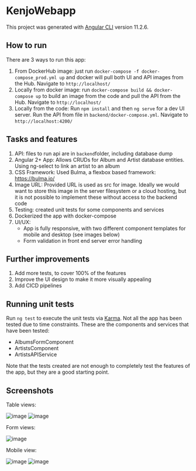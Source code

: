 # KenjoWebapp

This project was generated with [Angular CLI](https://github.com/angular/angular-cli) version 11.2.6.


## How to run

There are 3 ways to run this app:
1. From DockerHub image: just run `docker-compose -f docker-compose_prod.yml up` and docker will pull both UI and API images from the Hub. Navigate to `http://localhost/`
2. Locally from docker image: run `docker-compose build && docker-compose up` to build an image from the code and pull the API from the Hub. Navigate to `http://localhost/`
3. Locally from the code: Run `npm install` and then `ng serve` for a dev UI server. Run the API from file in `backend/docker-compose.yml`. Navigate to `http://localhost:4200/`

## Tasks and features
1. API: files to run api are in `backend`folder, including database dump
2. Angular 2+ App: Allows CRUDs for Album and Artist database entities. Using ng-select to link an artist to an album
3. CSS Framework: Used Bulma, a flexbox based framework: https://bulma.io/
4. Image URL: Provided URL is used as src for image. Ideally we would want to store this image in the server filesystem or a cloud hosting, but it is not possible to implement these without access to the backend code
5. Testing: created unit tests for some components and services
6. Dockerized the app with docker-compose
7. UI/UX: 
    * App is fully responsive, with two different component templates for mobile and desktop (see images below)
    * Form validation in front end server error handling

## Further improvements
1. Add more tests, to cover 100% of the features
2. Improve the UI design to make it more visually appealing
3. Add CICD pipelines

## Running unit tests

Run `ng test` to execute the unit tests via [Karma](https://karma-runner.github.io). Not all the app has been tested due to time constraints. 
These are the components and services that have been tested:
* AlbumsFormComponent
* ArtistsComponent
* ArtistsAPIService

Note that the tests created are not enough to completely test the features of the app, but they are a good starting point.

## Screenshots

Table views:

![image](https://user-images.githubusercontent.com/32127756/140659709-1fe12aeb-526f-4e20-8bdf-1bc77cd9dd78.png)
![image](https://user-images.githubusercontent.com/32127756/140659718-b5cd9bd6-531d-422c-a665-c42c2ab43578.png)

Form views:

![image](https://user-images.githubusercontent.com/32127756/140659729-2cda8c5c-eb8c-4126-8e58-a4318a55440a.png)

Mobile view:

![image](https://user-images.githubusercontent.com/32127756/140659741-1cd11f07-3a4c-49f7-a014-a4cfd75c1644.png)
![image](https://user-images.githubusercontent.com/32127756/140659756-d9c995a0-da90-4cdc-8c91-56127e8060c8.png)


